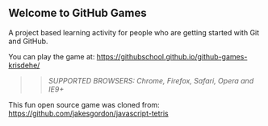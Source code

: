 ## Welcome to GitHub Games

A project based learning activity for people who are getting started with Git and GitHub.

You can play the game at: https://githubschool.github.io/github-games-krisdehe/

>> _*SUPPORTED BROWSERS*: Chrome, Firefox, Safari, Opera and IE9+_

This fun open source game was cloned from: https://github.com/jakesgordon/javascript-tetris
